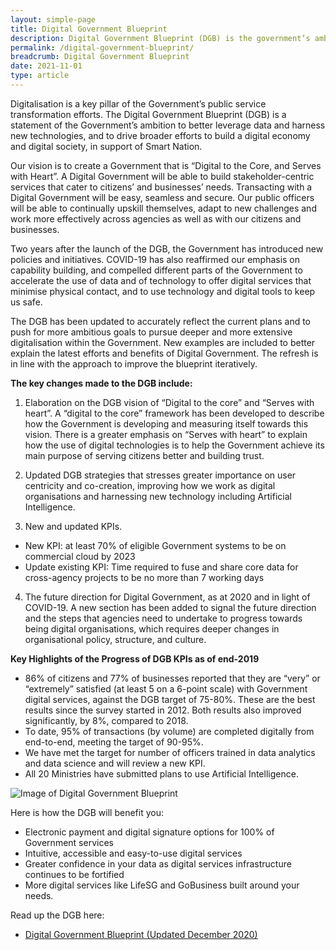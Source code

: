 ```yaml
---
layout: simple-page
title: Digital Government Blueprint
description: Digital Government Blueprint (DGB) is the government’s ambition to harness data and technology to build a digital economy and society.
permalink: /digital-government-blueprint/
breadcrumb: Digital Government Blueprint
date: 2021-11-01
type: article
---
```


Digitalisation is a key pillar of the Government’s public service transformation efforts. The Digital Government Blueprint (DGB) is a statement of the Government’s ambition to better leverage data and harness new technologies, and to drive broader efforts to build a digital economy and digital society, in support of Smart Nation.

Our vision is to create a Government that is “Digital to the Core, and Serves with Heart”. A Digital Government will be able to build stakeholder-centric services that cater to citizens’ and businesses’ needs. Transacting with a Digital Government will be easy, seamless and secure. Our public officers will be able to continually upskill themselves, adapt to new challenges and work more effectively across agencies as well as with our citizens and businesses.

Two years after the launch of the DGB, the Government has introduced new policies and initiatives. COVID-19 has also reaffirmed our emphasis on capability building, and compelled different parts of the Government to accelerate the use of data and of technology to offer digital services that minimise physical contact, and to use technology and digital tools to keep us safe.

The DGB has been updated to accurately reflect the current plans and to push for more ambitious goals to pursue deeper and more extensive digitalisation within the Government. New examples are included to better explain the latest efforts and benefits of Digital Government. The refresh is in line with the approach to improve the blueprint iteratively.

**The key changes made to the DGB include:**

1. Elaboration on the DGB vision of “Digital to the core” and “Serves with heart”. A “digital to the core” framework has been developed to describe how the Government is developing and measuring itself towards this vision. There is a greater emphasis on “Serves with heart” to explain how the use of digital technologies is to help the Government achieve its main purpose of serving citizens better and building trust.

2. Updated DGB strategies that stresses greater importance on user centricity and co-creation, improving how we work as digital organisations and harnessing new technology including Artificial Intelligence.

3. New and updated KPIs.

  - New KPI: at least 70% of eligible Government systems to be on commercial cloud by 2023
  - Update existing KPI: Time required to fuse and share core data for cross-agency projects to be no more than 7 working days

4. The future direction for Digital Government, as at 2020 and in light of COVID-19. A new section has been added to signal the future direction and the steps that agencies need to undertake to progress towards being digital organisations, which requires deeper changes in organisational policy, structure, and culture.

**Key Highlights of the Progress of DGB KPIs as of end-2019**

  - 86% of citizens and 77% of businesses reported that they are “very” or “extremely” satisfied (at least 5 on a 6-point scale)    with Government digital services, against the DGB target of 75-80%. These are the best results since the survey started in      2012. Both results also improved significantly, by 8%, compared to 2018.
  - To date, 95% of transactions (by volume) are completed digitally from end-to-end, meeting the target of 90-95%.
  - We have met the target for number of officers trained in data analytics and data science and will review a new KPI.
  - All 20 Ministries have submitted plans to use Artificial Intelligence.  

![Image of Digital Government Blueprint]({{site.baseurl}}/images/digital-transformation/Digital_Government_Aug21.jpeg)

Here is how the DGB will benefit you: 
- Electronic payment and digital signature options for 100% of Government services
- Intuitive, accessible and easy-to-use digital services
- Greater confidence in your data as digital services infrastructure continues to be fortified
- More digital services like LifeSG and GoBusiness built around your needs.


Read up the DGB here:
- [Digital Government Blueprint (Updated December 2020)](/files/media/corporate-publications/dgb-public-document_30dec20.pdf)
